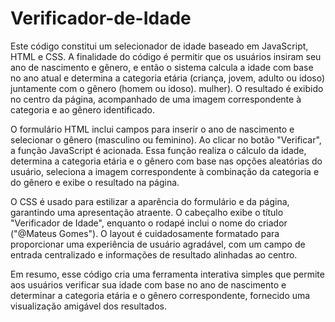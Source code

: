 # Verificador-de-Idade

Este código constitui um selecionador de idade baseado em JavaScript, HTML e CSS. A finalidade do código é permitir que os usuários insiram seu ano de nascimento e gênero, e então o sistema calcula a idade com base no ano atual e determina a categoria etária (criança, jovem, adulto ou idoso) juntamente com o gênero (homem ou idoso). mulher). O resultado é exibido no centro da página, acompanhado de uma imagem correspondente à categoria e ao gênero identificado.

O formulário HTML inclui campos para inserir o ano de nascimento e selecionar o gênero (masculino ou feminino). Ao clicar no botão "Verificar", a função JavaScript é acionada. Essa função realiza o cálculo da idade, determina a categoria etária e o gênero com base nas opções aleatórias do usuário, seleciona a imagem correspondente à combinação da categoria e do gênero e exibe o resultado na página.

O CSS é usado para estilizar a aparência do formulário e da página, garantindo uma apresentação atraente. O cabeçalho exibe o título "Verificador de Idade", enquanto o rodapé inclui o nome do criador ("@Mateus Gomes"). O layout é cuidadosamente formatado para proporcionar uma experiência de usuário agradável, com um campo de entrada centralizado e informações de resultado alinhadas ao centro.

Em resumo, esse código cria uma ferramenta interativa simples que permite aos usuários verificar sua idade com base no ano de nascimento e determinar a categoria etária e o gênero correspondente, fornecido uma visualização amigável dos resultados.




